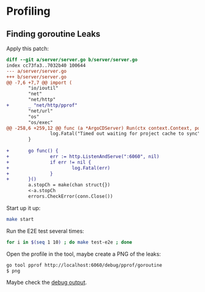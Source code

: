 # Profiling

## Finding goroutine Leaks

Apply this patch:

```diff
diff --git a/server/server.go b/server/server.go
index cc73fa3..7032b40 100644
--- a/server/server.go
+++ b/server/server.go
@@ -7,6 +7,7 @@ import (
        "io/ioutil"
        "net"
        "net/http"
+       _ "net/http/pprof"
        "net/url"
        "os"
        "os/exec"
@@ -258,6 +259,12 @@ func (a *ArgoCDServer) Run(ctx context.Context, port int) {
                log.Fatal("Timed out waiting for project cache to sync")
        }
 
+       go func() {
+               err := http.ListenAndServe(":6060", nil)
+               if err != nil {
+                       log.Fatal(err)
+               }
+       }()
        a.stopCh = make(chan struct{})
        <-a.stopCh
        errors.CheckError(conn.Close())
```

Start up it up:

```bash
make start
```

Run the E2E test several times:

```bash
for i in $(seq 1 10) ; do make test-e2e ; done
```

Open the profile in the tool, maybe create a PNG of the leaks:

```bash
go tool pprof http://localhost:6060/debug/pprof/goroutine
$ png
```

Maybe check the [debug output](http://localhost:6060/debug/pprof/goroutine?debug=1).